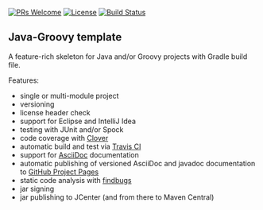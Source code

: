 [![PRs Welcome](https://img.shields.io/badge/PRs-welcome-brightgreen.svg?style=flat-square)](http://makeapullrequest.com)
[![License](https://img.shields.io/badge/License-Apache%202.0-blue.svg)](https://github.com/boothub-org/boothub-template-java-groovy/blob/master/LICENSE)
[![Build Status](https://img.shields.io/travis/boothub-org/boothub-template-java-groovy/master.svg?label=Build)](https://travis-ci.org/boothub-org/boothub-template-java-groovy)
## Java-Groovy template ##

A feature-rich skeleton for Java and/or Groovy projects with Gradle build file.

Features:
 - single or multi-module project
 - versioning
 - license header check
 - support for Eclipse and IntelliJ Idea
 - testing with JUnit and/or Spock
 - code coverage with [Clover](https://www.atlassian.com/software/clover)
 - automatic build and test via [Travis CI](https://travis-ci.com/)
 - support for [AsciiDoc](http://asciidoc.org/) documentation
 - automatic publishing of versioned AsciiDoc and javadoc documentation to [GitHub Project Pages](https://help.github.com/articles/user-organization-and-project-pages/#project-pages)
 - static code analysis with [findbugs](http://findbugs.sourceforge.net/)
 - jar signing
 - jar publishing to JCenter (and from there to Maven Central)
